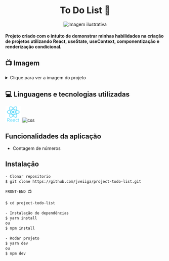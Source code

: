 <h1 align="center">To Do List 📝</h1>
<p align="center">
  <img alt="Imagem ilustrativa" src="https://m.media-amazon.com/images/I/41da3NERJ4L.png" width="400" height="300"/>
</p>
<h4>Projeto criado com o intuito de demonstrar minhas habilidades na criação de projetos utilizando React, useState, useContext, componentização e renderização condicional.</h4>

## 📺 Imagem

<details>
  
<summary>Clique para ver a imagem do projeto</summary>
  
![Printscreen](https://github.com/community/community/assets/57195630/8de0e682-1bcf-4212-bf6d-ccf495e3b318)



</details> 

## 💻 Linguagens e tecnologias utilizadas
<p align="left"> 
<img src="https://raw.githubusercontent.com/devicons/devicon/master/icons/react/react-original-wordmark.svg" alt="react" width="50" height="50" max-width="100%">
<img src="https://diegomariano.com/wp-content/uploads/2020/08/logo-2582747_640-e1597771254582.png" alt="css" width="60" height="60" max-width="100%">

## Funcionalidades da aplicação
  - Contagem de números

## Instalação

    - Clonar repositorio
    $ git clone https://github.com/jveiiga/project-todo-list.git

    FRONT-END 📺
    
    $ cd project-todo-list

    - Instalação de dependências
    $ yarn install
    ou
    $ npm install

    - Rodar projeto
    $ yarn dev
    ou
    $ npm dev
